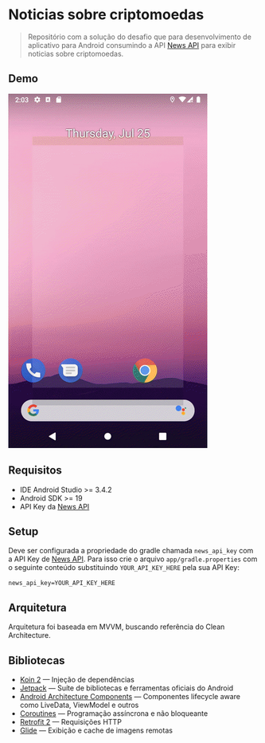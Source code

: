 # Noticias sobre criptomoedas

> Repositório com a solução do desafio que para desenvolvimento de aplicativo para Android consumindo a API [News API] para exibir noticias sobre criptomoedas.

## Demo

![criptonews](https://raw.githubusercontent.com/pedrox-hs/crypto-news-app/master/demo/demo.gif)

## Requisitos

* IDE Android Studio >= 3.4.2
* Android SDK >= 19
* API Key da [News API]

## Setup

Deve ser configurada a propriedade do gradle chamada `news_api_key` com a API Key de [News API].
Para isso crie o arquivo `app/gradle.properties` com o seguinte conteúdo substituindo `YOUR_API_KEY_HERE` pela sua API Key:

```
news_api_key=YOUR_API_KEY_HERE
```

## Arquitetura

Arquitetura foi baseada em MVVM, buscando referência do Clean Architecture.

## Bibliotecas

* [Koin 2](https://insert-koin.io/) — Injeção de dependências
* [Jetpack](https://developer.android.com/jetpack/androidx) — Suíte de bibliotecas e ferramentas oficiais do Android
* [Android Architecture Components](https://developer.android.com/topic/libraries/architecture/) — Componentes lifecycle aware como LiveData, ViewModel e outros
* [Coroutines](https://kotlinlang.org/docs/reference/coroutines-overview.html) — Programação assíncrona e não bloqueante
* [Retrofit 2](http://square.github.io/retrofit/) — Requisições HTTP
* [Glide](https://bumptech.github.io/glide/) — Exibição e cache de imagens remotas

[News API]: https://newsapi.org/
